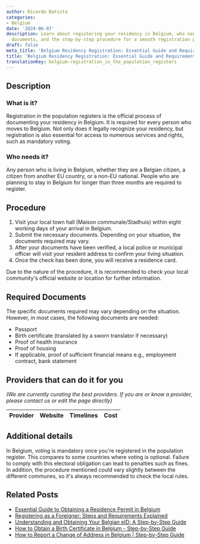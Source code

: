 ```yaml
---
author: Ricardo Batista
categories:
- Belgium
date: '2024-06-07'
description: Learn about registering your residency in Belgium, who needs it, required
  documents, and the step-by-step procedure for a smooth registration process.
draft: false
meta_title: 'Belgium Residency Registration: Essential Guide and Requirements'
title: 'Belgium Residency Registration: Essential Guide and Requirements'
translationKey: belgium-registration_in_the_population_registers
---
```


## Description
### What is it?
Registration in the population registers is the official process of documenting your residency in Belgium. It is required for every person who moves to Belgium. Not only does it legally recognize your residency, but registration is also essential for access to numerous services and rights, such as mandatory voting.

### Who needs it?
Any person who is living in Belgium, whether they are a Belgian citizen, a citizen from another EU country, or a non-EU national. People who are planning to stay in Belgium for longer than three months are required to register.

## Procedure
1. Visit your local town hall (Maison communale/Stadhuis) within eight working days of your arrival in Belgium.
2. Submit the necessary documents. Depending on your situation, the documents required may vary.
3. After your documents have been verified, a local police or municipal officer will visit your resident address to confirm your living situation.
4. Once the check has been done, you will receive a residence card.

Due to the nature of the procedure, it is recommended to check your local community's official website or location for further information.

## Required Documents
The specific documents required may vary depending on the situation. However, in most cases, the following documents are needed:
- Passport
- Birth certificate (translated by a sworn translator if necessary)
- Proof of health insurance
- Proof of housing
- If applicable, proof of sufficient financial means e.g., employment contract, bank statement

## Providers that can do it for you

_(We are currently curating the best providers. If you are or know a provider, please contact us or edit the page directly)_

| Provider        |     Website     |     Timelines    |       Cost      |
| :-------------: | :-------------: |  :-------------: | :-------------: |

## Additional details
In Belgium, voting is mandatory once you're registered in the population register. This compares to some countries where voting is optional. Failure to comply with this electoral obligation can lead to penalties such as fines. In addition, the procedure mentioned could vary slightly between the different communes, so it's always recommended to check the local rules.
## Related Posts

- [Essential Guide to Obtaining a Residence Permit in Belgium](https://tramitit.com/guides/belgium/request_for_residence_permit/)
- [Registering as a Foreigner: Steps and Requirements Explained](https://tramitit.com/guides/belgium/registration_in_the_foreigners_registers/)
- [Understanding and Obtaining Your Belgian eID: A Step-by-Step Guide](https://tramitit.com/guides/belgium/request_for_identity_card/)
- [How to Obtain a Birth Certificate in Belgium - Step-by-Step Guide](https://tramitit.com/guides/belgium/request_for_birth_certificate/)
- [How to Report a Change of Address in Belgium | Step-by-Step Guide](https://tramitit.com/guides/belgium/report_change_of_address/)